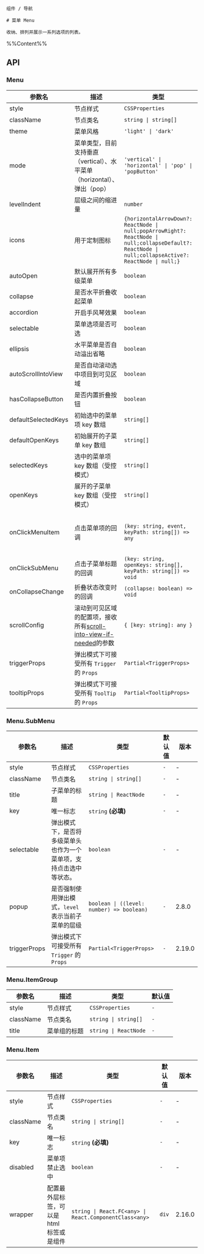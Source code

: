 `````
组件 / 导航

# 菜单 Menu

收纳、排列并展示一系列选项的列表。
`````

%%Content%%

## API

### Menu

|参数名|描述|类型|默认值|版本|
|---|---|---|---|---|
|style|节点样式|`CSSProperties`|`-`|-|
|className|节点类名|`string \| string[]`|`-`|-|
|theme|菜单风格|`'light' \| 'dark'`|`light`|-|
|mode|菜单类型，目前支持垂直（vertical）、水平菜单（horizontal）、弹出（pop）|`'vertical' \| 'horizontal' \| 'pop' \| 'popButton'`|`vertical`|-|
|levelIndent|层级之间的缩进量|`number`|`-`|-|
|icons|用于定制图标|`{horizontalArrowDown?: ReactNode \| null;popArrowRight?: ReactNode \| null;collapseDefault?: ReactNode \| null;collapseActive?: ReactNode \| null;}`|`-`|-|
|autoOpen|默认展开所有多级菜单|`boolean`|`-`|-|
|collapse|是否水平折叠收起菜单|`boolean`|`-`|-|
|accordion|开启手风琴效果|`boolean`|`-`|-|
|selectable|菜单选项是否可选|`boolean`|`true`|-|
|ellipsis|水平菜单是否自动溢出省略|`boolean`|`true`|2.24.0|
|autoScrollIntoView|是否自动滚动选中项目到可见区域|`boolean`|`-`|-|
|hasCollapseButton|是否内置折叠按钮|`boolean`|`-`|-|
|defaultSelectedKeys|初始选中的菜单项 key 数组|`string[]`|`-`|-|
|defaultOpenKeys|初始展开的子菜单 key 数组|`string[]`|`-`|-|
|selectedKeys|选中的菜单项 key 数组（受控模式）|`string[]`|`-`|-|
|openKeys|展开的子菜单 key 数组（受控模式）|`string[]`|`-`|-|
|onClickMenuItem|点击菜单项的回调|`(key: string, event, keyPath: string[]) => any`|`-`|`event` in 2.15.0, `keyPath` in 2.19.0|
|onClickSubMenu|点击子菜单标题的回调|`(key: string, openKeys: string[], keyPath: string[]) => void`|`-`|`keyPath` in 2.19.0|
|onCollapseChange|折叠状态改变时的回调|`(collapse: boolean) => void`|`-`|-|
|scrollConfig|滚动到可见区域的配置项，接收所有[scroll-into-view-if-needed](https://github.com/stipsan/scroll-into-view-if-needed)的参数|`{ [key: string]: any }`|`-`|-|
|triggerProps|弹出模式下可接受所有 `Trigger` 的 `Props`|`Partial<TriggerProps>`|`-`|-|
|tooltipProps|弹出模式下可接受所有 `ToolTip` 的 `Props`|`Partial<TooltipProps>`|`-`|-|

### Menu.SubMenu

|参数名|描述|类型|默认值|版本|
|---|---|---|---|---|
|style|节点样式|`CSSProperties`|`-`|-|
|className|节点类名|`string \| string[]`|`-`|-|
|title|子菜单的标题|`string \| ReactNode`|`-`|-|
|key|唯一标志|`string` **(必填)**|`-`|-|
|selectable|弹出模式下，是否将多级菜单头也作为一个菜单项，支持点击选中等状态。|`boolean`|`-`|-|
|popup|是否强制使用弹出模式，`level` 表示当前子菜单的层级|`boolean \| ((level: number) => boolean)`|`-`|2.8.0|
|triggerProps|弹出模式下可接受所有 `Trigger` 的 `Props`|`Partial<TriggerProps>`|`-`|2.19.0|

### Menu.ItemGroup

|参数名|描述|类型|默认值|
|---|---|---|---|
|style|节点样式|`CSSProperties`|`-`|
|className|节点类名|`string \| string[]`|`-`|
|title|菜单组的标题|`string \| ReactNode`|`-`|

### Menu.Item

|参数名|描述|类型|默认值|版本|
|---|---|---|---|---|
|style|节点样式|`CSSProperties`|`-`|-|
|className|节点类名|`string \| string[]`|`-`|-|
|key|唯一标志|`string` **(必填)**|`-`|-|
|disabled|菜单项禁止选中|`boolean`|`-`|-|
|wrapper|配置最外层标签，可以是 html 标签或是组件|`string \| React.FC<any> \| React.ComponentClass<any>`|`div`|2.16.0|
